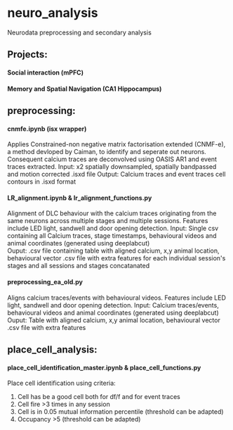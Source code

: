 # neuro_analysis
Neurodata preprocessing and secondary analysis

## Projects:
#### Social interaction (mPFC)  
#### Memory and Spatial Navigation (CA1 Hippocampus)

## preprocessing: 
#### cnmfe.ipynb (isx wrapper)
Applies Constrained-non negative matrix factorisation extended (CNMF-e), a method devloped by Caiman, to identify and seperate out neurons.  Consequent calcium traces are deconvolved using OASIS AR1 and event traces extracted.
Input: x2 spatially downsampled, spatially bandpassed and motion corrected .isxd file
Output: Calcium traces and event traces cell contours in .isxd format

#### LR_alignment.ipynb & lr_alignment_functions.py
Alignment of DLC behaviour with the calcium traces originating from the same neurons across multiple stages and multiple sessions.  Features include LED light, sandwell and door opening detection.
Input: Single csv containing all Calcium traces, stage timestamps, behavioural videos and animal coordinates (generated using deeplabcut)  
Ouput: .csv file containing table with aligned calcium, x,y animal location, behavioural vector .csv file with extra features for each individual session's stages and all sessions and stages concatanated

#### preprocessing_ea_old.py   
Aligns calcium traces/events with behavioural videos.  Features include LED light, sandwell and door opening detection.
Input: Calcium traces/events, behavioural videos and animal coordinates (generated using deeplabcut)  
Ouput: Table with aligned calcium, x,y animal location, behavioural vector .csv file with extra features

## place_cell_analysis: 
#### place_cell_identification_master.ipynb & place_cell_functions.py   
Place cell identification using criteria:  
1. Cell has be a good cell both for df/f and for event traces  
2. Cell fire >3 times in any session  
3. Cell is in 0.05 mutual information percentile (threshold can be adapted)  
4. Occupancy >5 (threshold can be adapted)

